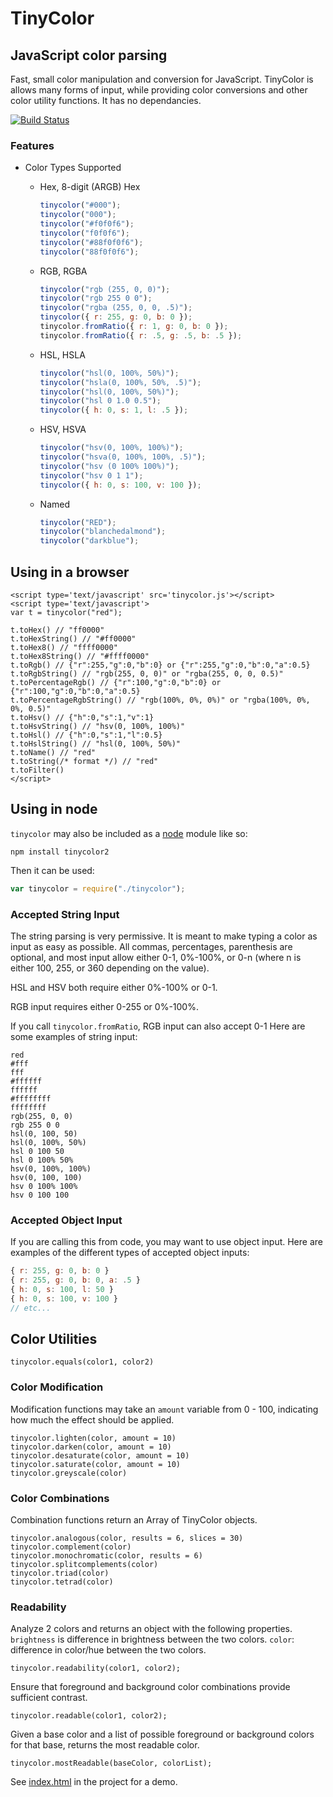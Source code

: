 # TinyColor

## JavaScript color parsing

Fast, small color manipulation and conversion for JavaScript.  TinyColor is allows many forms of input, while providing color conversions and other color utility functions.  It has no dependancies.

[![Build Status](https://travis-ci.org/bgrins/TinyColor.png?branch=master)](https://travis-ci.org/bgrins/TinyColor)

### Features

* Color Types Supported
    * Hex, 8-digit (ARGB) Hex

      ```js
      tinycolor("#000");
      tinycolor("000");
      tinycolor("#f0f0f6");
      tinycolor("f0f0f6");
      tinycolor("#88f0f0f6");
      tinycolor("88f0f0f6");
      ```

    * RGB, RGBA

      ```js
      tinycolor("rgb (255, 0, 0)");
      tinycolor("rgb 255 0 0");
      tinycolor("rgba (255, 0, 0, .5)");
      tinycolor({ r: 255, g: 0, b: 0 });
      tinycolor.fromRatio({ r: 1, g: 0, b: 0 });
      tinycolor.fromRatio({ r: .5, g: .5, b: .5 });
      ```

    * HSL, HSLA

      ```js
      tinycolor("hsl(0, 100%, 50%)");
      tinycolor("hsla(0, 100%, 50%, .5)");
      tinycolor("hsl(0, 100%, 50%)");
      tinycolor("hsl 0 1.0 0.5");
      tinycolor({ h: 0, s: 1, l: .5 });
      ```

    * HSV, HSVA

      ```js
      tinycolor("hsv(0, 100%, 100%)");
      tinycolor("hsva(0, 100%, 100%, .5)");
      tinycolor("hsv (0 100% 100%)");
      tinycolor("hsv 0 1 1");
      tinycolor({ h: 0, s: 100, v: 100 });
      ```

    * Named

      ```js
      tinycolor("RED");
      tinycolor("blanchedalmond");
      tinycolor("darkblue");
      ```

## Using in a browser

    <script type='text/javascript' src='tinycolor.js'></script>
    <script type='text/javascript'>
    var t = tinycolor("red");

    t.toHex() // "ff0000"
    t.toHexString() // "#ff0000"
    t.toHex8() // "ffff0000"
    t.toHex8String() // "#ffff0000"
    t.toRgb() // {"r":255,"g":0,"b":0} or {"r":255,"g":0,"b":0,"a":0.5}
    t.toRgbString() // "rgb(255, 0, 0)" or "rgba(255, 0, 0, 0.5)"
    t.toPercentageRgb() // {"r":100,"g":0,"b":0} or {"r":100,"g":0,"b":0,"a":0.5}
    t.toPercentageRgbString() // "rgb(100%, 0%, 0%)" or "rgba(100%, 0%, 0%, 0.5)"
    t.toHsv() // {"h":0,"s":1,"v":1}
    t.toHsvString() // "hsv(0, 100%, 100%)"
    t.toHsl() // {"h":0,"s":1,"l":0.5}
    t.toHslString() // "hsl(0, 100%, 50%)"
    t.toName() // "red"
    t.toString(/* format */) // "red"
    t.toFilter()
    </script>

## Using in node

`tinycolor` may also be included as a [node](http://nodejs.org/) module like so:

```
npm install tinycolor2
```

Then it can be used:

```js
var tinycolor = require("./tinycolor");
```

### Accepted String Input

The string parsing is very permissive.  It is meant to make typing a color as input as easy as possible.  All commas, percentages, parenthesis are optional, and most input allow either 0-1, 0%-100%, or 0-n (where n is either 100, 255, or 360 depending on the value).

HSL and HSV both require either 0%-100% or 0-1.

RGB input requires either 0-255 or 0%-100%.

If you call `tinycolor.fromRatio`, RGB input can also accept 0-1
Here are some examples of string input:

```
red
#fff
fff
#ffffff
ffffff
#ffffffff
ffffffff
rgb(255, 0, 0)
rgb 255 0 0
hsl(0, 100, 50)
hsl(0, 100%, 50%)
hsl 0 100 50
hsl 0 100% 50%
hsv(0, 100%, 100%)
hsv(0, 100, 100)
hsv 0 100% 100%
hsv 0 100 100
```

### Accepted Object Input

If you are calling this from code, you may want to use object input.  Here are examples of the different types of accepted object inputs:

```js
{ r: 255, g: 0, b: 0 }
{ r: 255, g: 0, b: 0, a: .5 }
{ h: 0, s: 100, l: 50 }
{ h: 0, s: 100, v: 100 }
// etc...
```

## Color Utilities

    tinycolor.equals(color1, color2)

### Color Modification

Modification functions may take an `amount` variable from 0 - 100, indicating how much the effect should be applied.

    tinycolor.lighten(color, amount = 10)
    tinycolor.darken(color, amount = 10)
    tinycolor.desaturate(color, amount = 10)
    tinycolor.saturate(color, amount = 10)
    tinycolor.greyscale(color)

### Color Combinations

Combination functions return an Array of TinyColor objects.

    tinycolor.analogous(color, results = 6, slices = 30)
    tinycolor.complement(color)
    tinycolor.monochromatic(color, results = 6)
    tinycolor.splitcomplements(color)
    tinycolor.triad(color)
    tinycolor.tetrad(color)

### Readability

Analyze 2 colors and returns an object with the following properties.  `brightness` is difference in brightness between the two colors.  `color`: difference in color/hue between the two colors.

    tinycolor.readability(color1, color2);

Ensure that foreground and background color combinations provide sufficient contrast.

    tinycolor.readable(color1, color2);

Given a base color and a list of possible foreground or background colors for that base, returns the most readable color.

    tinycolor.mostReadable(baseColor, colorList);

See [index.html](https://github.com/bgrins/TinyColor/blob/master/index.html) in the project for a demo.
